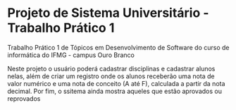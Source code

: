 # Projeto de Sistema Universitário - Trabalho Prático 1
<p>Trabalho Prático 1 de Tópicos em Desenvolvimento de Software do curso de informática do IFMG - campus Ouro Branco</p>
<p>Neste projeto o usuário poderá cadastrar disciplinas e cadastrar alunos nelas, além de criar um registro onde os alunos receberão uma nota de valor numérico e uma nota de conceito (A até F), calculada a partir da nota decimal. Por fim, o ssitema ainda mostra aqueles que estão aprovados ou reprovados</p>
